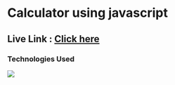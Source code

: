 <H1> Calculator using javascript</H1>
<h2>Live Link : <a href="https://avinashkp-calculator.netlify.app/" > Click here</a></h2>
<h3>Technologies Used</h3>
 <img src="https://developerpitstop.com/wp-content/uploads/2021/08/html-css-js-1536x852.jpeg?ezimgfmt=ng:webp/ngcb1">
 
 


